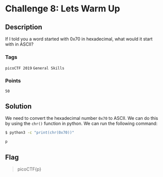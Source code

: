 # Challenge 8: Lets Warm Up

## Description

If I told you a word started with 0x70 in hexadecimal, what would it start with in ASCII?

### Tags

`picoCTF 2019` `General Skills`

### Points

`50`

## Solution

We need to convert the hexadecimal number `0x70` to ASCII. We can do this by using the `chr()` function in python. We can run the following command:

```bash
$ python3 -c "print(chr(0x70))"

p
```

## Flag

> picoCTF{p}
